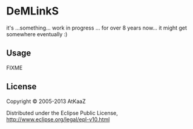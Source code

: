 # DeMLinkS

it's ...something... work in progress ... for over 8 years now... it might get somewhere eventually :)

## Usage

FIXME

## License

Copyright © 2005-2013 AtKaaZ

Distributed under the Eclipse Public License,
http://www.eclipse.org/legal/epl-v10.html
